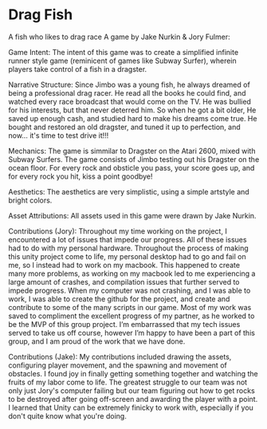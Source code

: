 # Drag Fish
A fish who likes to drag race
A game by Jake Nurkin & Jory Fulmer:

Game Intent:
The intent of this game was to create a simplified infinite runner style game (reminicent of games like Subway Surfer), wherein players take control of a fish in a dragster.

Narrative Structure:
Since Jimbo was a young fish, he always dreamed of being a professional drag racer. He read all the books he could find, and watched every race broadcast that would come on the TV. He was bullied for his interests, but that never deterred him. So when he got a bit older, He saved up enough cash, and studied hard to make his dreams come true. He bought and restored an old dragster, and tuned it up to perfection, and now… it's time to test drive it!!!

Mechanics:
The game is simmilar to Dragster on the Atari 2600, mixed with Subway Surfers. The game consists of Jimbo testing out his Dragster on the ocean floor. For every rock and obsticle you pass, your score goes up, and for every rock you hit, kiss a point goodbye!

Aesthetics: 
The aesthetics are very simplistic, using a simple artstyle and bright colors. 

Asset Attributions:
All assets used in this game were drawn by Jake Nurkin.

Contributions (Jory):
Throughout my time working on the project, I encountered a lot of issues that impede our progress. All of these issues had to do with my personal hardware. Throughout the process of making this unity project come to life, my personal desktop had to go and fail on me, so I instead had to work on my macbook. This happened to create many more problems, as working on my macbook led to me experiencing a large amount of crashes, and compilation issues that further served to impede progress. When my computer was not crashing, and I was able to work, I was able to create the github for the project, and create and contribute to some of the  many scripts in our game. Most of my work was saved to compliment the excellent progress of my partner, as he worked to be the MVP of this group project. I’m embarrassed that my tech issues served to take us off course, however I’m happy to have been a part of this group, and I am proud of the work that we have done.

Contributions (Jake):
My contributions included drawing the assets, configuring player movement, and the spawning and movement of obstacles. I found joy in finally getting something together and watching the fruits of my labor come to life. The greatest struggle to our team was not only just Jory's computer failing but our team figuring out how to get rocks to be destroyed after going off-screen and awarding the player with a point. I learned that Unity can be extremely finicky to work with, especially if you don't quite know what you're doing. 